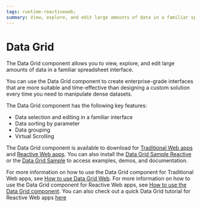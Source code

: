 ```yaml
---
tags: runtime-reactiveweb;
summary: View, explore, and edit large amounts of data in a familiar spreadsheet interface with the Data Grid component for Reactive Web apps.
---
```


# Data Grid

The Data Grid component allows you to view, explore, and edit large amounts of data in a familiar spreadsheet interface.

You can use the Data Grid component to create enterprise-grade interfaces that are more suitable and time-effective than designing a custom solution every time you need to manipulate dense datasets.  

The Data Grid component has the following key features: 

* Data selection and editing in a familiar interface 
* Data sorting by parameter 
* Data grouping 
* Virtual Scrolling 

The Data Grid component is available to download for [Traditional Web apps](https://www.outsystems.com/forge/component-overview/5554/data-grid-web) and [Reactive Web apps](https://www.outsystems.com/forge/component-overview/9764/data-grid-reactive). You can also install the [Data Grid Sample Reactive](https://www.outsystems.com/forge/component-overview/9765/data-grid-sample-reactive) or the [Data Grid Sample](https://www.outsystems.com/forge/component-overview/5555/data-grid-sample) to access examples, demos, and documentation. 

For more information on how to use the Data Grid component for Traditional Web apps, see [How to use Data Grid Web](faq.md). For more information on how to use the Data Grid component for Reactive Web apps, see [How to use the Data Grid component](how-to-view-data.md). You can also check out a quick Data Grid tutorial for Reactive Web apps [here](https://www.youtube.com/watch?v=OFXOPrkRlrI)

